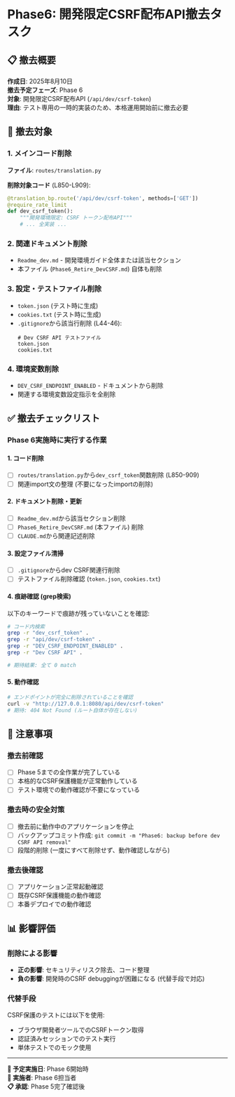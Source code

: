 # Phase6: 開発限定CSRF配布API撤去タスク

## 📋 撤去概要

**作成日**: 2025年8月10日  
**撤去予定フェーズ**: Phase 6  
**対象**: 開発限定CSRF配布API (`/api/dev/csrf-token`)  
**理由**: テスト専用の一時的実装のため、本格運用開始前に撤去必要

## 🎯 撤去対象

### 1. メインコード削除
**ファイル**: `routes/translation.py`

**削除対象コード** (L850-L909):
```python
@translation_bp.route('/api/dev/csrf-token', methods=['GET'])
@require_rate_limit
def dev_csrf_token():
    """開発環境限定: CSRF トークン配布API"""
    # ... 全実装 ...
```

### 2. 関連ドキュメント削除
- `Readme_dev.md` - 開発環境ガイド全体または該当セクション
- 本ファイル (`Phase6_Retire_DevCSRF.md`) 自体も削除

### 3. 設定・テストファイル削除
- `token.json` (テスト時に生成)
- `cookies.txt` (テスト時に生成)
- `.gitignore`から該当行削除 (L44-46):
  ```
  # Dev CSRF API テストファイル
  token.json
  cookies.txt
  ```

### 4. 環境変数削除
- `DEV_CSRF_ENDPOINT_ENABLED` - ドキュメントから削除
- 関連する環境変数設定指示を全削除

## ✅ 撤去チェックリスト

### Phase 6実施時に実行する作業

#### 1. コード削除
- [ ] `routes/translation.py`から`dev_csrf_token`関数削除 (L850-909)
- [ ] 関連import文の整理 (不要になったimportの削除)

#### 2. ドキュメント削除・更新
- [ ] `Readme_dev.md`から該当セクション削除
- [ ] `Phase6_Retire_DevCSRF.md` (本ファイル) 削除
- [ ] `CLAUDE.md`から関連記述削除

#### 3. 設定ファイル清掃
- [ ] `.gitignore`からdev CSRF関連行削除
- [ ] テストファイル削除確認 (`token.json`, `cookies.txt`)

#### 4. 痕跡確認 (grep検索)
以下のキーワードで痕跡が残っていないことを確認:

```bash
# コード内検索
grep -r "dev_csrf_token" .
grep -r "api/dev/csrf-token" .
grep -r "DEV_CSRF_ENDPOINT_ENABLED" .
grep -r "Dev CSRF API" .

# 期待結果: 全て 0 match
```

#### 5. 動作確認
```bash
# エンドポイントが完全に削除されていることを確認
curl -v "http://127.0.0.1:8080/api/dev/csrf-token"
# 期待: 404 Not Found (ルート自体が存在しない)
```

## 🚨 注意事項

### 撤去前確認
- [ ] Phase 5までの全作業が完了している
- [ ] 本格的なCSRF保護機能が正常動作している
- [ ] テスト環境での動作確認が不要になっている

### 撤去時の安全対策
- [ ] 撤去前に動作中のアプリケーションを停止
- [ ] バックアップコミット作成: `git commit -m "Phase6: backup before dev CSRF API removal"`
- [ ] 段階的削除 (一度にすべて削除せず、動作確認しながら)

### 撤去後確認
- [ ] アプリケーション正常起動確認
- [ ] 既存CSRF保護機能の動作確認
- [ ] 本番デプロイでの動作確認

## 📊 影響評価

### 削除による影響
- **正の影響**: セキュリティリスク除去、コード整理
- **負の影響**: 開発時のCSRF debuggingが困難になる (代替手段で対応)

### 代替手段
CSRF保護のテストには以下を使用:
- ブラウザ開発者ツールでのCSRFトークン取得
- 認証済みセッションでのテスト実行
- 単体テストでのモック使用

---

**📅 予定実施日**: Phase 6開始時  
**👤 実施者**: Phase 6担当者  
**📋 承認**: Phase 5完了確認後